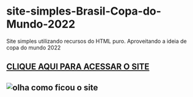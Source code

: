 # site-simples-Brasil-Copa-do-Mundo-2022
 Site simples utilizando recursos do HTML puro. Aproveitando a ideia de copa do mundo 2022
 
[CLIQUE AQUI PARA ACESSAR O SITE](https://brunosilva03.github.io/site-simples-Brasil-Copa-do-Mundo-2022/)
---
![olha como ficou o site](https://user-images.githubusercontent.com/78625466/205696507-9faac50c-143a-4888-9dba-a5d25b6340db.PNG)
---
